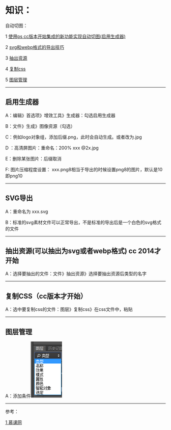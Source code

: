 # 知识：

自动切图：

1 [使用ps cc版本开始集成的新功能实现自动切图\(启用生成器\)](#启用生成器)

2 [svg和webp格式的导出技巧](#svg导出)

3 [抽出资源](#抽出资源可以抽出为svg或者webp格式-cc-2014才开始)

4 [复制css](#复制css（cc版本才开始）)

5 [图层管理](#图层管理)

---

## 启用生成器

A：编辑》首选项》增效工具》生成器：勾选启用生成器

B：文件》生成》图像资源（勾选）

C：例如logo对象组，添加后缀.png，此时会自动生成。或者改为.jpg

D ：高清屏图片：重命名：200% xxx @2x.jpg

E：删除某张图片：后缀取消

F: 图片压缩程度设置： xxx.png8相当于导出的时候设置png8的图片，默认是10即png10

---

## SVG导出

A：重命名为 xxx.svg

B：标准的svg素材文件可以正常导出，不是标准的导出后是一个白色的svg格式的文件

---

## 抽出资源\(可以抽出为svg或者webp格式\) cc 2014才开始

A：选择要抽出的文件：文件》抽出资源》选择要抽出资源后类型的名字

---

## 复制CSS（cc版本才开始）

A：选中要复制css的文件：图层》复制css》在css文件中，粘贴

---

## 图层管理

A：添加条件![](/assets/slice-extend-tcgl01.png)

---

参考：

[1 慕课网](http://www.imooc.com/video/9944)

